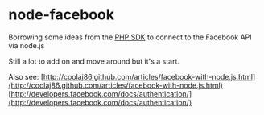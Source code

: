 node-facebook
=============

Borrowing some ideas from the [PHP SDK](http://github.com/facebook/php-sdk) to connect to the Facebook API via node.js

Still a lot to add on and move around but it's a start.

Also see:
[http://coolaj86.github.com/articles/facebook-with-node.js.html](http://coolaj86.github.com/articles/facebook-with-node.js.html)
[http://developers.facebook.com/docs/authentication/](http://developers.facebook.com/docs/authentication/)
